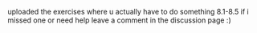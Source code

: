 uploaded the exercises where u actually have to do something 8.1-8.5 
if i missed one or need help leave a comment in the discussion page :) 
